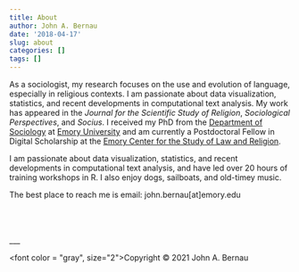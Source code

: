 ```yaml
---
title: About
author: John A. Bernau
date: '2018-04-17'
slug: about
categories: []
tags: []
---
```


As a sociologist, my research focuses on the use and evolution of language, especially in religious contexts. I am passionate about data visualization, statistics, and recent developments in computational text analysis. My work has appeared in the *Journal for the Scientific Study of Religion*, *Sociological Perspectives*, and *Socius*. I received my PhD from the [Department of Sociology](http://sociology.emory.edu/home/index.html) at [Emory University](http://www.emory.edu/home/index.html) and am currently a Postdoctoral Fellow in Digital Scholarship at the [Emory Center for the Study of Law and Religion](http://cslr.law.emory.edu/).

I am passionate about data visualization, statistics, and recent developments in computational text analysis, and have led over 20 hours of training workshops in R. I also enjoy dogs, sailboats, and old-timey music. 

The best place to reach me is email: john.bernau[at]emory.edu

<br>
<br>
<br>
___

<font color = "gray", size="2">Copyright &copy; 2021 John A. Bernau</font>
